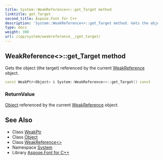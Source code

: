 ```yaml
---
title: System::WeakReference<>::get_Target method
linktitle: get_Target
second_title: Aspose.Font for C++
description: 'System::WeakReference<>::get_Target method. Gets the object (the target) referenced by the current WeakReference object in C++.'
type: docs
weight: 300
url: /cpp/system/weakreference__/get_target/
---
```

## WeakReference<>::get_Target method


Gets the object (the target) referenced by the current [WeakReference](../../weakreference/) object.

```cpp
const WeakPtr<Object> & System::WeakReference<>::get_Target() const
```


### ReturnValue

[Object](../../object/) referenced by the current [WeakReference](../../weakreference/) object.

## See Also

* Class [WeakPtr](../../weakptr/)
* Class [Object](../../object/)
* Class [WeakReference<>](../)
* Namespace [System](../../)
* Library [Aspose.Font for C++](../../../)

